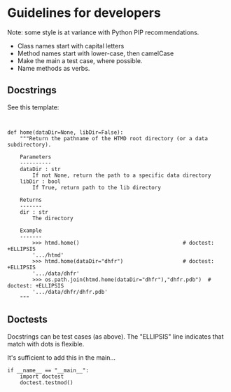 Guidelines for developers
=========================

Note: some style is at variance with Python PIP recommendations.
 
* Class names start with capital letters
* Method names start with lower-case, then camelCase
* Make the main a test case, where possible. 
* Name methods as verbs.



Docstrings
----------

See this template:

~~~ 


def home(dataDir=None, libDir=False):
    """Return the pathname of the HTMD root directory (or a data subdirectory).

    Parameters
    ----------
    dataDir : str
        If not None, return the path to a specific data directory
    libDir : bool
        If True, return path to the lib directory

    Returns
    -------
    dir : str
        The directory 

    Example
    -------
        >>> htmd.home()                                 # doctest: +ELLIPSIS
        '.../htmd'
        >>> htmd.home(dataDir="dhfr")                   # doctest: +ELLIPSIS
        '.../data/dhfr'
        >>> os.path.join(htmd.home(dataDir="dhfr"),"dhfr.pdb")  # doctest: +ELLIPSIS
        '.../data/dhfr/dhfr.pdb'
    """

~~~


Doctests
--------

Docstrings can be test cases (as above). The "ELLIPSIS" line indicates that 
match with dots is flexible.   

It's sufficient to add this in the main...
 
~~~
if __name__ == "__main__":
    import doctest
    doctest.testmod()
~~~

